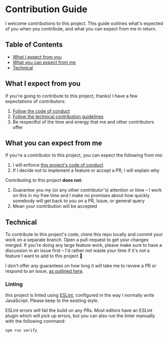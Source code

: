 

# Contribution Guide

I welcome contributions to this project. This guide outlines what's expected of you when you contribute, and what you can expect from me in return.

## Table of Contents

  * [What I expect from you](#what-i-expect-from-you)
  * [What you can expect from me](#what-you-can-expect-from-me)
  * [Technical](#technical)


## What I expect from you

If you're going to contribute to this project, thanks! I have a few expectations of contributors:

  1. [Follow the code of conduct](code_of_conduct.md)
  2. [Follow the technical contribution guidelines](#technical)
  3. Be respectful of the time and energy that me and other contributors offer


## What you can expect from me

If you're a contributor to this project, you can expect the following from me:

  1. I will enforce [this project's code of conduct](code_of_conduct.md)
  2. If I decide not to implement a feature or accept a PR, I will explain why

Contributing to this project **does not**:

  1. Guarantee you my (or any other contributor's) attention or time – I work on this in my free time and I make no promises about how quickly somebody will get back to you on a PR, Issue, or general query
  2. Mean your contribution will be accepted


## Technical

To contribute to this project's code, clone this repo locally and commit your work on a separate branch. Open a pull-request to get your changes merged. If you're doing any large feature work, please make sure to have a discussion in an issue first – I'd rather not waste your time if it's not a feature I want to add to this project 🙂

I don't offer any guarantees on how long it will take me to review a PR or respond to an issue, [as outlined here](#what-you-can-expect-from-me).

### Linting

this project is linted using [ESLint](https://eslint.org/), configured in the way I normally write JavaScript. Please keep to the existing style.

ESLint errors will fail the build on any PRs. Most editors have an ESLint plugin which will pick up errors, but you can also run the linter manually with the following command:

```
npm run verify
```